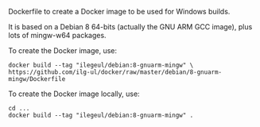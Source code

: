 Dockerfile to create a Docker image to be used for Windows builds.

It is based on a Debian 8 64-bits (actually the GNU ARM GCC image), plus lots of mingw-w64 packages.

To create the Docker image, use:

	docker build --tag "ilegeul/debian:8-gnuarm-mingw" \
	https://github.com/ilg-ul/docker/raw/master/debian/8-gnuarm-mingw/Dockerfile

To create the Docker image locally, use:

	cd ...
	docker build --tag "ilegeul/debian:8-gnuarm-mingw" .

